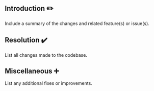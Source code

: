 ## Introduction :pencil2:
Include a summary of the changes and related feature(s) or issue(s).

## Resolution :heavy_check_mark:
List all changes made to the codebase.

## Miscellaneous :heavy_plus_sign:
List any additional fixes or improvements.

